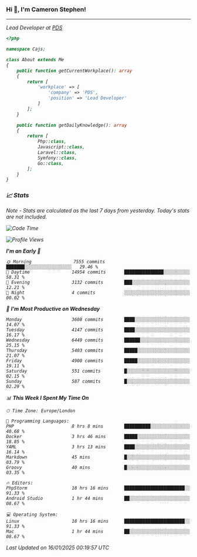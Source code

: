 ### Hi 👋, I'm Cameron Stephen!
<hr>
<p><em>Lead Developer at <a href="https://prindatasolutions.co.uk">PDS</a></p>


```php
<?php

namespace Cajs;

class About extends Me
{
    public function getCurrentWorkplace(): array
    {
        return [
            'workplace' => [
                'company' => 'PDS',
                'position' => 'Lead Developer'
            ]
        ];
    }

    public function getDailyKnowledge(): array
    {
        return [
            Php::class,
            Javascript::class,
            Laravel::class,
            Symfony::class,
            Go::class,
        ];
    }
}
```

### 📈 Stats
<p><em>Note - Stats are calculated as the last 7 days from yesterday. Today's stats are not included.</em></p>


<!--START_SECTION:waka-->
![Code Time](http://img.shields.io/badge/Code%20Time-4%2C188%20hrs%2035%20mins-blue)

![Profile Views](http://img.shields.io/badge/Profile%20Views-0-blue)

**I'm an Early 🐤** 

```text
🌞 Morning                7555 commits        ███████░░░░░░░░░░░░░░░░░░   29.46 % 
🌆 Daytime                14954 commits       ███████████████░░░░░░░░░░   58.31 % 
🌃 Evening                3132 commits        ███░░░░░░░░░░░░░░░░░░░░░░   12.21 % 
🌙 Night                  4 commits           ░░░░░░░░░░░░░░░░░░░░░░░░░   00.02 % 
```
📅 **I'm Most Productive on Wednesday** 

```text
Monday                   3608 commits        ████░░░░░░░░░░░░░░░░░░░░░   14.07 % 
Tuesday                  4147 commits        ████░░░░░░░░░░░░░░░░░░░░░   16.17 % 
Wednesday                6449 commits        ██████░░░░░░░░░░░░░░░░░░░   25.15 % 
Thursday                 5403 commits        █████░░░░░░░░░░░░░░░░░░░░   21.07 % 
Friday                   4900 commits        █████░░░░░░░░░░░░░░░░░░░░   19.11 % 
Saturday                 551 commits         █░░░░░░░░░░░░░░░░░░░░░░░░   02.15 % 
Sunday                   587 commits         █░░░░░░░░░░░░░░░░░░░░░░░░   02.29 % 
```


📊 **This Week I Spent My Time On** 

```text
🕑︎ Time Zone: Europe/London

💬 Programming Languages: 
PHP                      8 hrs 8 mins        ██████████░░░░░░░░░░░░░░░   40.68 % 
Docker                   3 hrs 46 mins       █████░░░░░░░░░░░░░░░░░░░░   18.85 % 
YAML                     3 hrs 13 mins       ████░░░░░░░░░░░░░░░░░░░░░   16.14 % 
Markdown                 45 mins             █░░░░░░░░░░░░░░░░░░░░░░░░   03.79 % 
Groovy                   40 mins             █░░░░░░░░░░░░░░░░░░░░░░░░   03.35 % 

🔥 Editors: 
PhpStorm                 18 hrs 16 mins      ███████████████████████░░   91.33 % 
Android Studio           1 hr 44 mins        ██░░░░░░░░░░░░░░░░░░░░░░░   08.67 % 

💻 Operating System: 
Linux                    18 hrs 16 mins      ███████████████████████░░   91.33 % 
Mac                      1 hr 44 mins        ██░░░░░░░░░░░░░░░░░░░░░░░   08.67 % 
```


 Last Updated on 16/01/2025 00:19:57 UTC
<!--END_SECTION:waka-->

